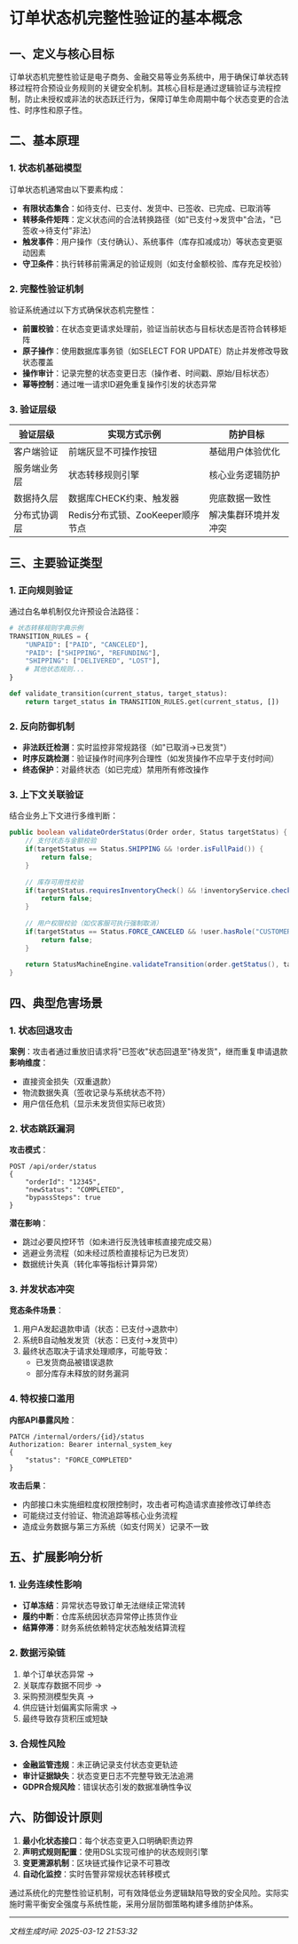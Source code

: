 

# 订单状态机完整性验证的基本概念

## 一、定义与核心目标
订单状态机完整性验证是电子商务、金融交易等业务系统中，用于确保订单状态转移过程符合预设业务规则的关键安全机制。其核心目标是通过逻辑验证与流程控制，防止未授权或非法的状态跃迁行为，保障订单生命周期中每个状态变更的合法性、时序性和原子性。

## 二、基本原理
### 1. 状态机基础模型
订单状态机通常由以下要素构成：
- **有限状态集合**：如待支付、已支付、发货中、已签收、已完成、已取消等
- **转移条件矩阵**：定义状态间的合法转换路径（如"已支付→发货中"合法，"已签收→待支付"非法）
- **触发事件**：用户操作（支付确认）、系统事件（库存扣减成功）等状态变更驱动因素
- **守卫条件**：执行转移前需满足的验证规则（如支付金额校验、库存充足校验）

### 2. 完整性验证机制
验证系统通过以下方式确保状态机完整性：
- **前置校验**：在状态变更请求处理前，验证当前状态与目标状态是否符合转移矩阵
- **原子操作**：使用数据库事务锁（如SELECT FOR UPDATE）防止并发修改导致状态覆盖
- **操作审计**：记录完整的状态变更日志（操作者、时间戳、原始/目标状态）
- **幂等控制**：通过唯一请求ID避免重复操作引发的状态异常

### 3. 验证层级
| 验证层级       | 实现方式示例                     | 防护目标                 |
|----------------|----------------------------------|--------------------------|
| 客户端验证     | 前端灰显不可操作按钮             | 基础用户体验优化         |
| 服务端业务层   | 状态转移规则引擎                 | 核心业务逻辑防护         |
| 数据持久层     | 数据库CHECK约束、触发器          | 兜底数据一致性           |
| 分布式协调层   | Redis分布式锁、ZooKeeper顺序节点 | 解决集群环境并发冲突     |

## 三、主要验证类型
### 1. 正向规则验证
通过白名单机制仅允许预设合法路径：
```python
# 状态转移规则字典示例
TRANSITION_RULES = {
    "UNPAID": ["PAID", "CANCELED"],
    "PAID": ["SHIPPING", "REFUNDING"],
    "SHIPPING": ["DELIVERED", "LOST"],
    # 其他状态规则...
}

def validate_transition(current_status, target_status):
    return target_status in TRANSITION_RULES.get(current_status, [])
```

### 2. 反向防御机制
- **非法跃迁检测**：实时监控非常规路径（如"已取消→已发货"）
- **时序反跳检测**：验证操作时间序列合理性（如发货操作不应早于支付时间）
- **终态保护**：对最终状态（如已完成）禁用所有修改操作

### 3. 上下文关联验证
结合业务上下文进行多维判断：
```java
public boolean validateOrderStatus(Order order, Status targetStatus) {
    // 支付状态与金额校验
    if(targetStatus == Status.SHIPPING && !order.isFullPaid()) {
        return false;
    }
    
    // 库存可用性校验
    if(targetStatus.requiresInventoryCheck() && !inventoryService.checkStock(order)) {
        return false;
    }
    
    // 用户权限校验（如仅客服可执行强制取消）
    if(targetStatus == Status.FORCE_CANCELED && !user.hasRole("CUSTOMER_SERVICE")) {
        return false;
    }
    
    return StatusMachineEngine.validateTransition(order.getStatus(), targetStatus);
}
```

## 四、典型危害场景
### 1. 状态回退攻击
**案例**：攻击者通过重放旧请求将"已签收"状态回退至"待发货"，继而重复申请退款  
**影响维度**：
- 直接资金损失（双重退款）
- 物流数据失真（签收记录与系统状态不符）
- 用户信任危机（显示未发货但实际已收货）

### 2. 状态跳跃漏洞
**攻击模式**：
```http
POST /api/order/status
{
    "orderId": "12345",
    "newStatus": "COMPLETED",
    "bypassSteps": true
}
```
**潜在影响**：
- 跳过必要风控环节（如未进行反洗钱审核直接完成交易）
- 逃避业务流程（如未经过质检直接标记为已发货）
- 数据统计失真（转化率等指标计算异常）

### 3. 并发状态冲突
**竞态条件场景**：
1. 用户A发起退款申请（状态：已支付→退款中）
2. 系统B自动触发发货（状态：已支付→发货中）
3. 最终状态取决于请求处理顺序，可能导致：
   - 已发货商品被错误退款
   - 部分库存未释放的财务漏洞

### 4. 特权接口滥用
**内部API暴露风险**：
```http
PATCH /internal/orders/{id}/status
Authorization: Bearer internal_system_key
{
    "status": "FORCE_COMPLETED"
}
```
**攻击后果**：
- 内部接口未实施细粒度权限控制时，攻击者可构造请求直接修改订单终态
- 可能绕过支付验证、物流追踪等核心业务流程
- 造成业务数据与第三方系统（如支付网关）记录不一致

## 五、扩展影响分析
### 1. 业务连续性影响
- **订单冻结**：异常状态导致订单无法继续正常流转
- **履约中断**：仓库系统因状态异常停止拣货作业
- **结算停滞**：财务系统依赖特定状态触发结算流程

### 2. 数据污染链
1. 单个订单状态异常 → 
2. 关联库存数据不同步 → 
3. 采购预测模型失真 → 
4. 供应链计划偏离实际需求 → 
5. 最终导致存货积压或短缺

### 3. 合规性风险
- **金融监管违规**：未正确记录支付状态变更轨迹
- **审计证据缺失**：状态变更日志不完整导致无法追溯
- **GDPR合规风险**：错误状态引发的数据准确性争议

## 六、防御设计原则
1. **最小化状态接口**：每个状态变更入口明确职责边界
2. **声明式规则配置**：使用DSL实现可维护的状态规则引擎
3. **变更溯源机制**：区块链式操作记录不可篡改
4. **自动化监控**：实时告警非常规状态转移模式

通过系统化的完整性验证机制，可有效降低业务逻辑缺陷导致的安全风险。实际实施时需平衡安全强度与系统性能，采用分层防御策略构建多维防护体系。

---

*文档生成时间: 2025-03-12 21:53:32*
